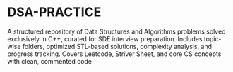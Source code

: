 # DSA-PRACTICE
A structured repository of Data Structures and Algorithms problems solved exclusively in C++, curated for SDE interview preparation. Includes topic-wise folders, optimized STL-based solutions, complexity analysis, and progress tracking. Covers Leetcode, Striver Sheet, and core CS concepts with clean, commented code
